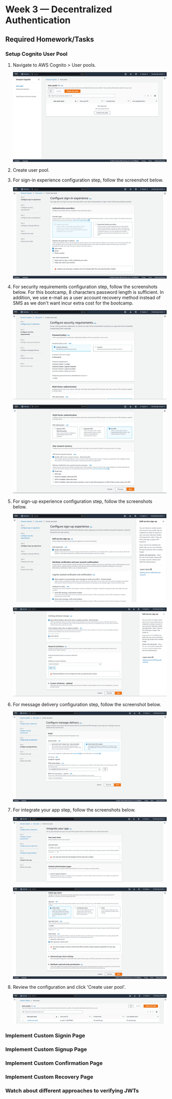 # Week 3 — Decentralized Authentication

## Required Homework/Tasks

### Setup Cognito User Pool

1. Navigate to AWS Cognito > User pools.

   ![User Pools](assets2/week-3/cognito-user-pools.png)
2. Create user pool.
3. For sign-in experience configuration step, follow the screenshot below.

   ![Configure sign-in experience](assets2/week-3/cognito-sign-in-experience.png)
4. For security requirements configuration step, follow the screenshots below.
   For this bootcamp, 8 characters password length is sufficient.
   In addition, we use e-mail as a user account recovery method instead of SMS as we don't want incur extra cost for the bootcamp.

   ![Password policy](assets2/week-3/cognito-security-requirements1.png)
   
   ![MFA and User Account Recovery](assets2/week-3/cognito-security-requirements2.png)
5. For sign-up experience configuration step, follow the screenshots below.

   ![Configure sign-up experience (1)](assets2/week-3/cognito-sign-up-experience1.png)
   
   ![Configure sign-up experience (2)](assets2/week-3/cognito-sign-up-experience2.png)
6. For message delivery configuration step, follow the screenshot below.

   ![Configure message delivery](assets2/week-3/cognito-message-delivery.png)
7. For integrate your app step, follow the screenshots below.

   ![Integrate your app (1)](assets2/week-3/cognito-integrate-your-app.png)
   
   ![Integrate your app (2)](assets2/week-3/cognito-integrate-your-app2.png)
8. Review the configuration and click 'Create user pool'.

   ![User Pools](assets2/week-3/cognito-user-pools-list.png)

### Implement Custom Signin Page

### Implement Custom Signup Page

### Implement Custom Confirmation Page

### Implement Custom Recovery Page

### Watch about different approaches to verifying JWTs
